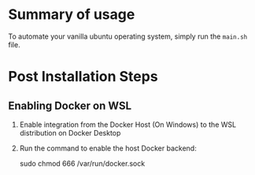 # Summary of usage
To automate your vanilla ubuntu operating system, simply run the `main.sh` file.

# Post Installation Steps
## Enabling Docker on WSL
1. Enable integration from the Docker Host (On Windows) to the WSL distribution on Docker Desktop
2. Run the command to enable the host Docker backend:

   sudo chmod 666 /var/run/docker.sock
